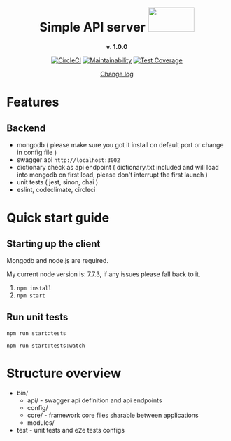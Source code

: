 <div align="center" markdown="1">

  
  # Simple API server   <img width="105px" height="55px" src="https://jazzteam.org/en/wp-content/uploads/2017/02/api-icon.png">
  
  **v. 1.0.0**
  
  [![CircleCI](https://circleci.com/gh/radswiat/react-test-app-server.svg?style=svg)](https://circleci.com/gh/radswiat/react-test-app-server)
  [![Maintainability](https://api.codeclimate.com/v1/badges/65fb719692efa0ded33a/maintainability)](https://codeclimate.com/github/radswiat/react-test-app-server/maintainability)
  [![Test Coverage](https://api.codeclimate.com/v1/badges/65fb719692efa0ded33a/test_coverage)](https://codeclimate.com/github/radswiat/react-test-app-server/test_coverage)
    
  [Change log](CHANGES.md)

</div>

# Features
 
## Backend
- mongodb ( please make sure you got it install on default port or change in config file )
- swagger api `http://localhost:3002`
- dictionary check as api endpoint ( dictionary.txt included and will load into mongodb on first load, please don't interrupt the first launch )
- unit tests ( jest, sinon, chai )
- eslint, codeclimate, circleci

# Quick start guide

## Starting up the client
Mongodb and node.js are required. 

My current node version is: 7.7.3, if any issues please fall back to it.

1. `npm install`
2. `npm start`

## Run unit tests

`npm run start:tests`

`npm run start:tests:watch`

# Structure overview

- bin/
  - api/ - swagger api definition and api endpoints
  - config/
  - core/ - framework core files sharable between applications
  - modules/
- test - unit tests and e2e tests configs

